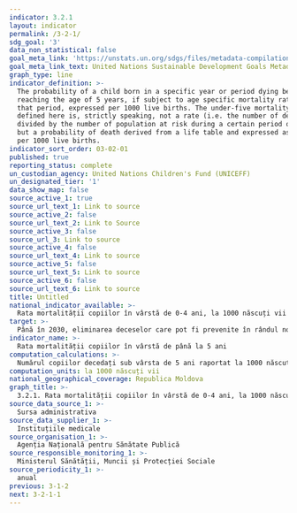```yaml
---
indicator: 3.2.1
layout: indicator
permalink: /3-2-1/
sdg_goal: '3'
data_non_statistical: false
goal_meta_link: 'https://unstats.un.org/sdgs/files/metadata-compilation/Metadata-Goal-3.pdf '
goal_meta_link_text: United Nations Sustainable Development Goals Metadata (PDF 225 KB)
graph_type: line
indicator_definition: >-
  The probability of a child born in a specific year or period dying before
  reaching the age of 5 years, if subject to age specific mortality rates of
  that period, expressed per 1000 live births. The under-five mortality rate as
  defined here is, strictly speaking, not a rate (i.e. the number of deaths
  divided by the number of population at risk during a certain period of time)
  but a probability of death derived from a life table and expressed as a rate
  per 1000 live births.
indicator_sort_order: 03-02-01
published: true
reporting_status: complete
un_custodian_agency: United Nations Children's Fund (UNICEFF)
un_designated_tier: '1'
data_show_map: false
source_active_1: true
source_url_text_1: Link to source
source_active_2: false
source_url_text_2: Link to Source
source_active_3: false
source_url_3: Link to source
source_active_4: false
source_url_text_4: Link to source
source_active_5: false
source_url_text_5: Link to source
source_active_6: false
source_url_text_6: Link to source
title: Untitled
national_indicator_available: >-
  Rata mortalității copiilor în vârstă de 0-4 ani, la 1000 născuți vii
target: >-
  Până în 2030, eliminarea deceselor care pot fi prevenite în rândul nou-născuților și copiilor până la 5 ani, în toate țările având scopul de a reduce mortalitatea neonatală la cel mult 12 decese la 1.000 născuți-vii și mortalitatea copiilor până la 5 ani la cel mult 25 decese la 1.000 născuți-vii
indicator_name: >-
  Rata mortalității copiilor în vârstă de până la 5 ani
computation_calculations: >-
  Numărul copiilor decedați sub vârsta de 5 ani raportat la 1000 născuți vii. Datele se bazează pe înregistrarea copiilor nou-născuți cu masa de la 500 gr și de la 22 săptămâni gestație
computation_units: la 1000 născuți vii
national_geographical_coverage: Republica Moldova
graph_title: >-
  3.2.1. Rata mortalității copiilor în vârstă de 0-4 ani, la 1000 născuți vii
source_data_source_1: >-
  Sursa administrativa
source_data_supplier_1: >-
  Instituțiile medicale
source_organisation_1: >-
  Agenția Națională pentru Sănătate Publică
source_responsible_monitoring_1: >-
  Ministerul Sănătății, Muncii și Protecției Sociale
source_periodicity_1: >-
  anual
previous: 3-1-2
next: 3-2-1-1
---
```

